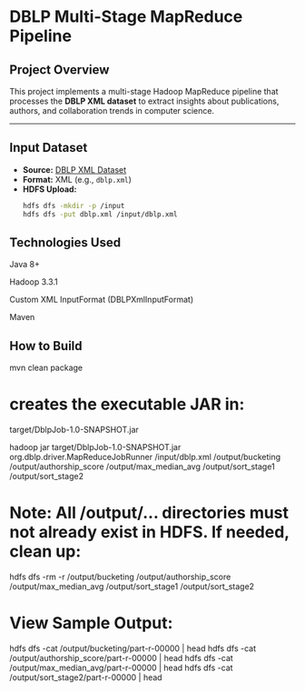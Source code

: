 # DBLP Multi-Stage MapReduce Pipeline

## Project Overview

This project implements a multi-stage Hadoop MapReduce pipeline that processes the **DBLP XML dataset** to extract insights about publications, authors, and collaboration trends in computer science.

---

##  Input Dataset

- **Source:** [DBLP XML Dataset](https://dblp.org/)
- **Format:** XML (e.g., `dblp.xml`)
- **HDFS Upload:**  
  ```bash
  hdfs dfs -mkdir -p /input
  hdfs dfs -put dblp.xml /input/dblp.xml

## Technologies Used
Java 8+

Hadoop 3.3.1

Custom XML InputFormat (DBLPXmlInputFormat)

Maven

## How to Build

mvn clean package

# creates the executable JAR in:
target/DblpJob-1.0-SNAPSHOT.jar


hadoop jar target/DblpJob-1.0-SNAPSHOT.jar org.dblp.driver.MapReduceJobRunner 
/input/dblp.xml 
/output/bucketing 
/output/authorship_score 
/output/max_median_avg 
/output/sort_stage1 
/output/sort_stage2



# Note: All /output/... directories must not already exist in HDFS. If needed, clean up:
hdfs dfs -rm -r /output/bucketing /output/authorship_score /output/max_median_avg /output/sort_stage1 /output/sort_stage2


# View Sample Output:

hdfs dfs -cat /output/bucketing/part-r-00000 | head
hdfs dfs -cat /output/authorship_score/part-r-00000 | head
hdfs dfs -cat /output/max_median_avg/part-r-00000 | head
hdfs dfs -cat /output/sort_stage2/part-r-00000 | head

